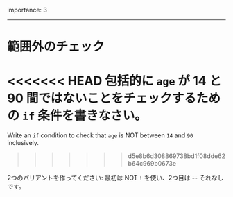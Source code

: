 importance: 3

---

# 範囲外のチェック

<<<<<<< HEAD
包括的に `age` が 14 と 90 間ではないことをチェックするための `if` 条件を書きなさい。
=======
Write an `if` condition to check that `age` is NOT between `14` and `90` inclusively.
>>>>>>> d5e8b6d308869738bd1f08dde62b64c969b0673e

2つのバリアントを作ってください: 最初は NOT `!` を使い、2つ目は -- それなしです。
